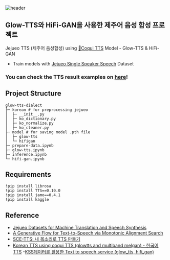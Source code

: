 ![header](https://capsule-render.vercel.app/api?type=soft&text=Text&nbsp;to&nbsp;Speech&nbsp;(TTS)&nbsp;for&nbsp;Jejueo&fontSize=45&color=439A97&fontColor=ffff)

## Glow-TTS와 HiFi-GAN을 사용한 제주어 음성 합성 프로젝트

Jejueo TTS (제주어 음성합성) using [🐸Coqui TTS](https://github.com/coqui-ai/TTS) Model - Glow-TTS & HiFi-GAN 
- Train models with [Jejueo Single Speaker Speech](https://www.kaggle.com/datasets/bryanpark/jejueo-single-speaker-speech-dataset) Dataset

### You can check the TTS result examples on [here](https://watchstep.me/glow-tts-jejueo-demo/)!

## Project Structure
```
glow-tts-dialect
├─ korean # for preprocessing jejueo
│  ├─ __init__.py
│  ├─ ko_dictionary.py
│  ├─ ko_normalize.py
│  ├─ ko_cleaner.py
├─ model # for saving model .pth file
│  ├─ glow-tts
│  └─ hifigan
├─ prepare-data.ipynb
├─ glow-tts.ipynb 
├─ inference.ipynb
└─ hifi-gan.ipynb
```
## Requirements

```
!pip install librosa
!pip install TTS==0.10.0
!pip install jamo==0.4.1
!pip install kaggle
```

## Reference
- [Jejueo Datasets for Machine Translation and Speech Synthesis](https://arxiv.org/pdf/1911.12071.pdf)
- [A Generative Flow for Text-to-Speech via Monotonic Alignment Search](https://github.com/jaywalnut310/glow-tts)
- [SCE-TTS: 내 목소리로 TTS 만들기
](https://sce-tts.github.io/#/)
- [Korean TTS using coqui TTS (glowtts and multiband melgan) - 한국어 TTS](https://github.com/ttop32/coqui_tts_korea)
-[KSS데이터를 활용한 Text to speech service (glow_tts, hifi_gan)](https://github.com/ljh468/Imf_TTS)
